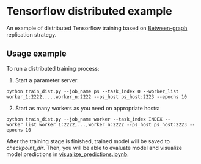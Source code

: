 # Tensorflow distributed example

An example of distributed Tensorflow training based on [Between-graph](https://www.tensorflow.org/deploy/distributed) replication strategy.

## Usage example

To run a distributed training process:

1. Start a parameter server:

```
python train_dist.py --job_name ps --task_index 0 --worker_list worker_1:2222,...,worker_n:2222 --ps_host ps_host:2223 --epochs 10
```

2. Start as many workers as you need on appropriate hosts:

```
python train_dist.py --job_name worker --task_index INDEX --worker_list worker_1:2222,...,worker_n:2222 --ps_host ps_host:2223 --epochs 10
```

After the training stage is finished, trained model will be saved to _checkpoint_dir_. Then, you will be able to evaluate model and visualize model predictions in [visualize_predictions.ipynb](https://github.com/ebochkov/tf_dist_example/blob/master/visualize_predictions.ipynb).


